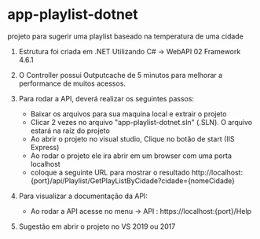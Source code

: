# app-playlist-dotnet
 projeto para sugerir uma playlist baseado na temperatura de uma cidade

 1) Estrutura foi criada em .NET Utilizando C# -> WebAPI 02 Framework 4.6.1

 2) O Controller possui Outputcache de 5 minutos para melhorar a performance de muitos acessos.

 3) Para rodar a API, deverá realizar os seguintes passos:
    * Baixar os arquivos para sua maquina local e extrair o projeto
    * Clicar 2 vezes no arquivo "app-playlist-dotnet.sln" (.SLN). O arquivo estará na raíz do projeto
    * Ao abrir o projeto no visual studio, Clique no botão de start (IIS Express)
    * Ao rodar o projeto ele ira abrir em um browser com uma porta localhost
    * coloque a seguinte URL para mostrar o resultado http://localhost:{port}/api/Playlist/GetPlayListByCidade?cidade={nomeCidade}

4) Para visualizar a documentação da API:
    * Ao rodar a API acesse no menu -> API : https://localhost:{port}/Help

5) Sugestão em abrir o projeto no VS 2019 ou 2017
